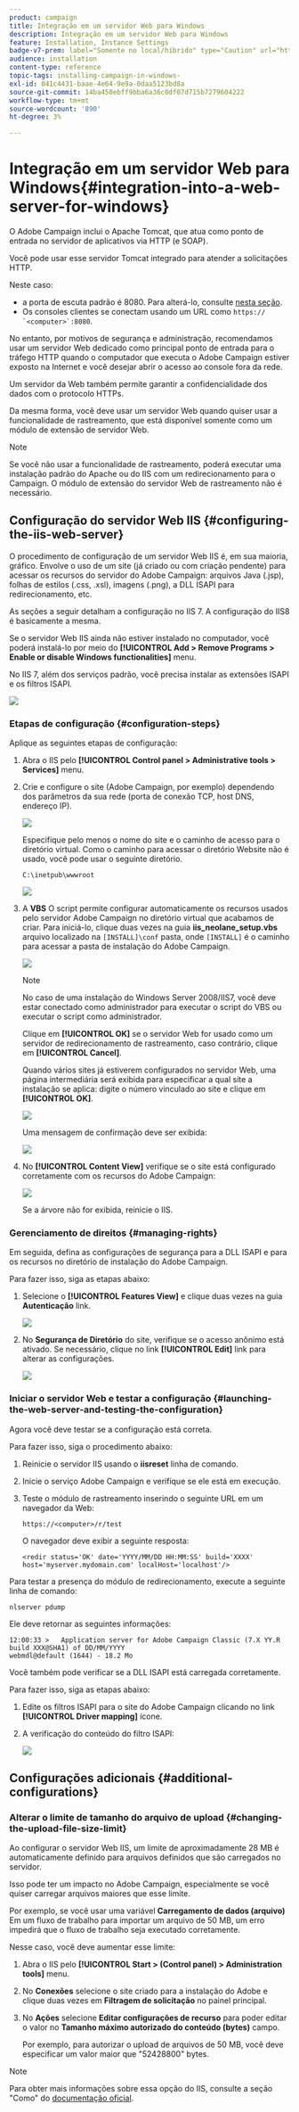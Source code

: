 ```yaml
---
product: campaign
title: Integração em um servidor Web para Windows
description: Integração em um servidor Web para Windows
feature: Installation, Instance Settings
badge-v7-prem: label="Somente no local/híbrido" type="Caution" url="https://experienceleague.adobe.com/docs/campaign-classic/using/installing-campaign-classic/architecture-and-hosting-models/hosting-models-lp/hosting-models.html?lang=pt-BR" tooltip="Aplica-se somente a implantações locais e híbridas"
audience: installation
content-type: reference
topic-tags: installing-campaign-in-windows-
exl-id: 041c4431-baae-4e64-9e9a-0daa5123bd8a
source-git-commit: 14ba450ebff9bba6a36c0df07d715b7279604222
workflow-type: tm+mt
source-wordcount: '890'
ht-degree: 3%

---
```


# Integração em um servidor Web para Windows{#integration-into-a-web-server-for-windows}



O Adobe Campaign inclui o Apache Tomcat, que atua como ponto de entrada no servidor de aplicativos via HTTP (e SOAP).

Você pode usar esse servidor Tomcat integrado para atender a solicitações HTTP.

Neste caso:

* a porta de escuta padrão é 8080. Para alterá-lo, consulte [nesta seção](../../installation/using/configure-tomcat.md).
* Os consoles clientes se conectam usando um URL como ```https:// `<computer>`:8080```.

No entanto, por motivos de segurança e administração, recomendamos usar um servidor Web dedicado como principal ponto de entrada para o tráfego HTTP quando o computador que executa o Adobe Campaign estiver exposto na Internet e você desejar abrir o acesso ao console fora da rede.

Um servidor da Web também permite garantir a confidencialidade dos dados com o protocolo HTTPs.

Da mesma forma, você deve usar um servidor Web quando quiser usar a funcionalidade de rastreamento, que está disponível somente como um módulo de extensão de servidor Web.

>[!NOTE]
>
>Se você não usar a funcionalidade de rastreamento, poderá executar uma instalação padrão do Apache ou do IIS com um redirecionamento para o Campaign. O módulo de extensão do servidor Web de rastreamento não é necessário.

## Configuração do servidor Web IIS {#configuring-the-iis-web-server}

O procedimento de configuração de um servidor Web IIS é, em sua maioria, gráfico. Envolve o uso de um site (já criado ou com criação pendente) para acessar os recursos do servidor do Adobe Campaign: arquivos Java (.jsp), folhas de estilos (.css, .xsl), imagens (.png), a DLL ISAPI para redirecionamento, etc.

As seções a seguir detalham a configuração no IIS 7. A configuração do IIS8 é basicamente a mesma.

Se o servidor Web IIS ainda não estiver instalado no computador, você poderá instalá-lo por meio do **[!UICONTROL Add > Remove Programs > Enable or disable Windows functionalities]** menu.

No IIS 7, além dos serviços padrão, você precisa instalar as extensões ISAPI e os filtros ISAPI.

![](assets/s_ncs_install_iis7_isapi.png)

### Etapas de configuração {#configuration-steps}

Aplique as seguintes etapas de configuração:

1. Abra o IIS pelo **[!UICONTROL Control panel > Administrative tools > Services]** menu.
1. Crie e configure o site (Adobe Campaign, por exemplo) dependendo dos parâmetros da sua rede (porta de conexão TCP, host DNS, endereço IP).

   ![](assets/s_ncs_install_iis7_add_site.png)

   Especifique pelo menos o nome do site e o caminho de acesso para o diretório virtual. Como o caminho para acessar o diretório Website não é usado, você pode usar o seguinte diretório.

   ```
   C:\inetpub\wwwroot
   ```

   ![](assets/s_ncs_install_iis7_parameters_step1.png)

1. A **VBS** O script permite configurar automaticamente os recursos usados pelo servidor Adobe Campaign no diretório virtual que acabamos de criar. Para iniciá-lo, clique duas vezes na guia **iis_neolane_setup.vbs** arquivo localizado na `[INSTALL]\conf` pasta, onde `[INSTALL]` é o caminho para acessar a pasta de instalação do Adobe Campaign.

   ![](assets/s_ncs_install_iis7_parameters_step2.png)

   >[!NOTE]
   >
   >No caso de uma instalação do Windows Server 2008/IIS7, você deve estar conectado como administrador para executar o script do VBS ou executar o script como administrador.

   Clique em **[!UICONTROL OK]** se o servidor Web for usado como um servidor de redirecionamento de rastreamento, caso contrário, clique em **[!UICONTROL Cancel]**.

   Quando vários sites já estiverem configurados no servidor Web, uma página intermediária será exibida para especificar a qual site a instalação se aplica: digite o número vinculado ao site e clique em **[!UICONTROL OK]**.

   ![](assets/s_ncs_install_iis7_parameters_step3.png)

   Uma mensagem de confirmação deve ser exibida:

   ![](assets/s_ncs_install_iis7_parameters_step7.png)

1. No **[!UICONTROL Content View]** verifique se o site está configurado corretamente com os recursos do Adobe Campaign:

   ![](assets/s_ncs_install_iis7_parameters_step6.png)

   Se a árvore não for exibida, reinicie o IIS.

### Gerenciamento de direitos {#managing-rights}

Em seguida, defina as configurações de segurança para a DLL ISAPI e para os recursos no diretório de instalação do Adobe Campaign.

Para fazer isso, siga as etapas abaixo:

1. Selecione o **[!UICONTROL Features View]** e clique duas vezes na guia **Autenticação** link.

   ![](assets/s_ncs_install_iis7_parameters_step8.png)

1. No **Segurança de Diretório** do site, verifique se o acesso anônimo está ativado. Se necessário, clique no link **[!UICONTROL Edit]** link para alterar as configurações.

   ![](assets/s_ncs_install_iis7_parameters_step9.png)

### Iniciar o servidor Web e testar a configuração {#launching-the-web-server-and-testing-the-configuration}

Agora você deve testar se a configuração está correta.

Para fazer isso, siga o procedimento abaixo:

1. Reinicie o servidor IIS usando o **iisreset** linha de comando.

1. Inicie o serviço Adobe Campaign e verifique se ele está em execução.

1. Teste o módulo de rastreamento inserindo o seguinte URL em um navegador da Web:

   ```
   https://<computer>/r/test
   ```

   O navegador deve exibir a seguinte resposta:

   ```
   <redir status='OK' date='YYYY/MM/DD HH:MM:SS' build='XXXX' host='myserver.mydomain.com' localHost='localhost'/>
   ```

Para testar a presença do módulo de redirecionamento, execute a seguinte linha de comando:

```
nlserver pdump
```

Ele deve retornar as seguintes informações:

```
12:00:33 >   Application server for Adobe Campaign Classic (7.X YY.R build XXX@SHA1) of DD/MM/YYYY
webmdl@default (1644) - 18.2 Mo
```

Você também pode verificar se a DLL ISAPI está carregada corretamente.

Para fazer isso, siga as etapas abaixo:

1. Edite os filtros ISAPI para o site do Adobe Campaign clicando no link **[!UICONTROL Driver mapping]** ícone.
1. A verificação do conteúdo do filtro ISAPI:

   ![](assets/s_ncs_install_iis7_parameters_step11.png)

## Configurações adicionais {#additional-configurations}

### Alterar o limite de tamanho do arquivo de upload {#changing-the-upload-file-size-limit}

Ao configurar o servidor Web IIS, um limite de aproximadamente 28 MB é automaticamente definido para arquivos definidos que são carregados no servidor.

Isso pode ter um impacto no Adobe Campaign, especialmente se você quiser carregar arquivos maiores que esse limite.

Por exemplo, se você usar uma variável **Carregamento de dados (arquivo)** Em um fluxo de trabalho para importar um arquivo de 50 MB, um erro impedirá que o fluxo de trabalho seja executado corretamente.

Nesse caso, você deve aumentar esse limite:

1. Abra o IIS pelo **[!UICONTROL Start > (Control panel) > Administration tools]** menu.
1. No **Conexões** selecione o site criado para a instalação do Adobe e clique duas vezes em **Filtragem de solicitação** no painel principal.
1. No **Ações** selecione **Editar configurações de recurso** para poder editar o valor no **Tamanho máximo autorizado do conteúdo (bytes)** campo.

   Por exemplo, para autorizar o upload de arquivos de 50 MB, você deve especificar um valor maior que &quot;52428800&quot; bytes.

>[!NOTE]
>
>Para obter mais informações sobre essa opção do IIS, consulte a seção &quot;Como&quot; do [documentação oficial](https://www.iis.net/configreference/system.webserver/security/requestfiltering/requestlimits).

